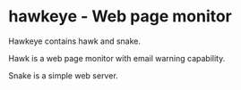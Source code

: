 # hawkeye - Web page monitor

Hawkeye contains hawk and snake.

Hawk is a web page monitor with email warning capability.

Snake is a simple web server.

